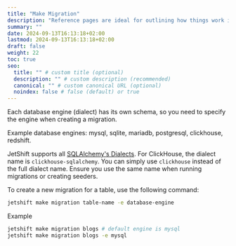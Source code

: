 ```yaml
---
title: "Make Migration"
description: "Reference pages are ideal for outlining how things work in terse and clear terms."
summary: ""
date: 2024-09-13T16:13:18+02:00
lastmod: 2024-09-13T16:13:18+02:00
draft: false
weight: 22
toc: true
seo:
  title: "" # custom title (optional)
  description: "" # custom description (recommended)
  canonical: "" # custom canonical URL (optional)
  noindex: false # false (default) or true
---
```


Each database engine (dialect) has its own schema, so you need to specify the engine when creating a migration.

Example database engines: mysql, sqlite, mariadb, postgresql, clickhouse, redshift.

JetShift supports all [SQLAlchemy's Dialects](https://docs.sqlalchemy.org/en/20/dialects/). For ClickHouse, the dialect name is `clickhouse-sqlalchemy`. You can simply use `clickhouse` instead of the full dialect name. Ensure you use the same name when running migrations or creating seeders.

To create a new migration for a table, use the following command:

```bash
jetshift make migration table-name -e database-engine
```

Example

```bash
jetshift make migration blogs # default engine is mysql
jetshift make migration blogs -e mysql
```
